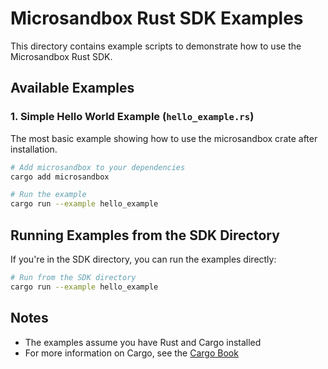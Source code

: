 # Microsandbox Rust SDK Examples

This directory contains example scripts to demonstrate how to use the Microsandbox Rust SDK.

## Available Examples

### 1. Simple Hello World Example (`hello_example.rs`)

The most basic example showing how to use the microsandbox crate after installation.

```bash
# Add microsandbox to your dependencies
cargo add microsandbox

# Run the example
cargo run --example hello_example
```

## Running Examples from the SDK Directory

If you're in the SDK directory, you can run the examples directly:

```bash
# Run from the SDK directory
cargo run --example hello_example
```

## Notes

- The examples assume you have Rust and Cargo installed
- For more information on Cargo, see the [Cargo Book](https://doc.rust-lang.org/cargo/)
